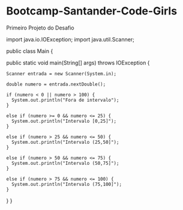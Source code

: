 # Bootcamp-Santander-Code-Girls

Primeiro Projeto do Desafio

import java.io.IOException;
import java.util.Scanner;

public class Main {

  public static void main(String[] args) throws IOException {

    Scanner entrada = new Scanner(System.in);

    double numero = entrada.nextDouble();

    if (numero < 0 || numero > 100) {
      System.out.println("Fora de intervalo");
    }

    else if (numero >= 0 && numero <= 25) {
      System.out.println("Intervalo [0,25]");
    }

    else if (numero > 25 && numero <= 50) {
      System.out.println("Intervalo (25,50]");
    }

    else if (numero > 50 && numero <= 75) {
      System.out.println("Intervalo (50,75]");
    }

    else if (numero > 75 && numero <= 100) {
      System.out.println("Intervalo (75,100]");
    }

  }
}
